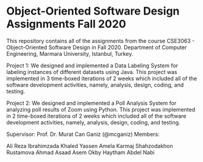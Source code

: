 # Object-Oriented Software Design Assignments Fall 2020
This repository contains all of the assignments from the course CSE3063 - Object-Oriented Software Design in Fall 2020. Department of Computer Engineering, Marmara University, Istanbul, Turkey.

Project 1: We designed and implemented a Data Labeling System for labeling instances of different datasets using Java. This project was implemented in 3 time-boxed iterations of 2 weeks which included all of the software development activities, namely, analysis, design, coding, and testing.

Project 2: We designed and implemented a Poll Analysis System for analyzing poll results of Zoom using Python. This project was implemented in 2 time-boxed iterations of 2 weeks which included all of the software development activities, namely, analysis, design, coding, and testing.

Supervisor: Prof. Dr. Murat Can Ganiz (@mcganiz)
Members:

Ali Reza Ibrahimzada
Khaled Yassen
Amela Karmaj
Shahzodakhon Rustamova
Ahmad Asaad
Asem Okby
Haytham Abdel Nabi
